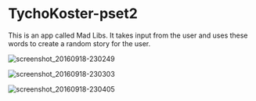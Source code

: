 # TychoKoster-pset2

This is an app called Mad Libs. It takes input from the user and uses these words to create a random story for the user. 

![screenshot_20160918-230249](https://cloud.githubusercontent.com/assets/22144808/18619117/accd1aa2-7df4-11e6-903b-dd6b18a61a7f.png)

![screenshot_20160918-230303](https://cloud.githubusercontent.com/assets/22144808/18619119/acd164a4-7df4-11e6-9c55-6eff687d1d56.png)

![screenshot_20160918-230405](https://cloud.githubusercontent.com/assets/22144808/18619118/acd0ef60-7df4-11e6-89bf-e95b18bed93b.png)
